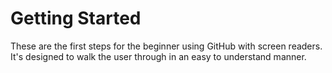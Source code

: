 # Getting Started
These are the first steps for the beginner using GitHub with screen readers.
It's designed to walk the user through in an easy to understand manner.
